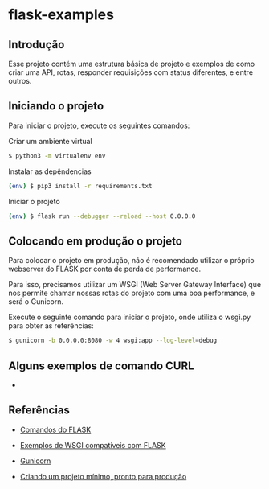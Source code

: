 # flask-examples
## Introdução

Esse projeto contém uma estrutura básica de projeto e exemplos de como criar uma API, rotas, responder requisições com status diferentes, e entre outros.

## Iniciando o projeto

Para iniciar o projeto, execute os seguintes comandos:

Criar um ambiente virtual
```bash
$ python3 -m virtualenv env
```

Instalar as depêndencias
```bash
(env) $ pip3 install -r requirements.txt
```

Iniciar o projeto
```bash
(env) $ flask run --debugger --reload --host 0.0.0.0
```


## Colocando em produção o projeto

Para colocar o projeto em produção, não é recomendado utilizar o próprio webserver do FLASK por conta de perda de performance.

Para isso, precisamos utilizar um WSGI (Web Server Gateway Interface) que nos permite chamar nossas rotas do projeto com uma boa performance, e será o Gunicorn.

Execute o seguinte comando para iniciar o projeto, onde utiliza o wsgi.py para obter as referências:
```bash
$ gunicorn -b 0.0.0.0:8080 -w 4 wsgi:app --log-level=debug
```

## Alguns exemplos de comando CURL

- 


## Referências

- [Comandos do FLASK](https://flask.palletsprojects.com/en/2.0.x/cli/)

- [Exemplos de WSGI compatíveis com FLASK](https://flask.palletsprojects.com/en/2.0.x/eploying/)
- [Gunicorn](https://flask.palletsprojects.com/en/2.0.x/deploying/wsgi-standalone/)

- [Criando um projeto mínimo, pronto para produção](https://mark.douthwaite.io/getting-production-ready-a-minimal-flask-app/)